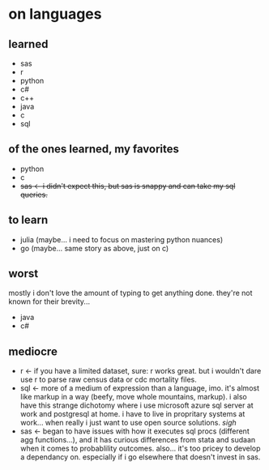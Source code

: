 # on languages

## learned
* sas
* r
* python
* c# 
* c++ 
* java
* c
* sql

## of the ones learned, my favorites
* python
* c  
* ~~sas <- i didn't expect this, but sas is snappy and can take my sql queries.~~

## to learn
* julia (maybe... i need to focus on mastering python nuances)
* go (maybe... same story as above, just on c)

## worst
mostly i don't love the amount of typing to get anything done. they're not known for their brevity...  
* java
* c#

## mediocre
* r <- if you have a limited dataset, sure: r works great. but i wouldn't dare use r to parse raw census data or cdc mortality files.
* sql <- more of a medium of expression than a language, imo. it's almost like markup in a way (beefy, move whole mountains, markup). i also have this strange dichotomy where i use microsoft azure sql server at work and postgresql at home. i have to live in propritary systems at work... when really i just want to use open source solutions. *sigh*   
* sas <- began to have issues with how it executes sql procs (different agg functions...), and it has curious differences from stata and sudaan when it comes to probablility outcomes. also... it's too pricey to develop a dependancy on. especially if i go elsewhere that doesn't invest in sas.  

